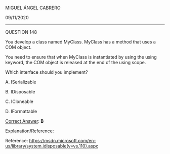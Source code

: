 MIGUEL ÁNGEL CABRERO

09/11/2020

_________________________________________________________

QUESTION 148

You develop a class named MyClass. MyClass has a method that uses a COM object.

You need to ensure that when MyClass is instantiated by using the using keyword, the COM object is released at the end of the using scope.

Which interface should you implement?

A. ISerializable

B. IDisposable

C. ICloneable

D. IFormattable

<u>Correct Answer</u>: **B**

Explanation/Reference:

Reference: https://msdn.microsoft.com/en-us/library/system.idisposable(v=vs.110).aspx


